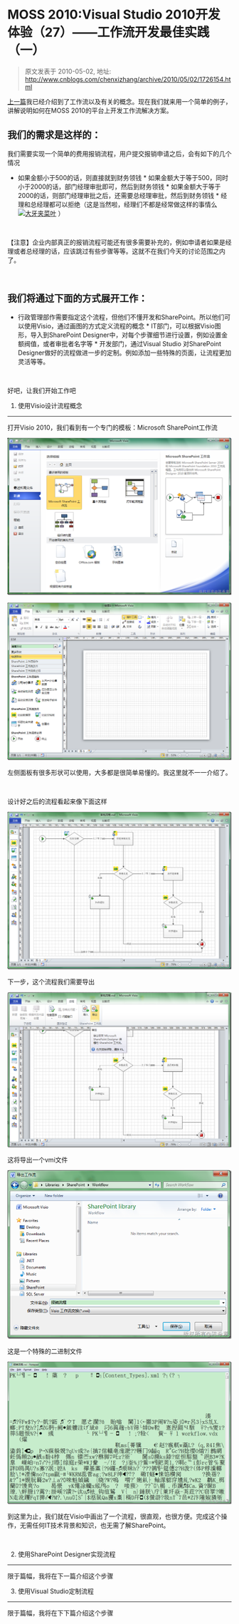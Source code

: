 # MOSS 2010:Visual Studio 2010开发体验（27）——工作流开发最佳实践（一） 
> 原文发表于 2010-05-02, 地址: http://www.cnblogs.com/chenxizhang/archive/2010/05/02/1726154.html 


[上一篇](http://www.cnblogs.com/chenxizhang/archive/2010/05/02/1726105.html)我已经介绍到了工作流以及有关的概念。现在我们就来用一个简单的例子，讲解说明如何在MOSS 2010的平台上开发工作流解决方案。

 我们的需求是这样的：
----------

 我们需要实现一个简单的费用报销流程，用户提交报销申请之后，会有如下的几个情况

 * 如果金额小于500的话，则直接就到财务领钱 * 如果金额大于等于500，同时小于2000的话，部门经理审批即可，然后到财务领钱 * 如果金额大于等于2000的话，则部门经理审批之后，还需要总经理审批，然后到财务领钱 * 经理和总经理都可以拒绝（这是当然啦，经理们不都是经常做这样的事情么[![大牙夹菜叶](./images/1726154-%E5%A4%A7%E7%89%99%E5%A4%B9%E8%8F%9C%E5%8F%B6_thumb.gif "大牙夹菜叶")](http://images.cnblogs.com/cnblogs_com/chenxizhang/WindowsLiveWriter/MOSS2010VisualStudio201027_145B6/%E5%A4%A7%E7%89%99%E5%A4%B9%E8%8F%9C%E5%8F%B6_2.gif) ）

  

 【注意】企业内部真正的报销流程可能还有很多需要补充的，例如申请者如果是经理或者总经理的话，应该跳过有些步骤等等。这就不在我们今天的讨论范围之内了。

  

 我们将通过下面的方式展开工作：
---------------

 * 行政管理部作需要指定这个流程，但他们不懂开发和SharePoint。所以他们可以使用Visio，通过画图的方式定义流程的概念 * IT部门，可以根据Visio图形，导入到SharePoint Designer中，对每个步骤细节进行设置，例如设置金额阀值，或者审批者名字等 * 开发部门，通过Visual Studio 对SharePoint Designer做好的流程做进一步的定制。例如添加一些特殊的页面，让流程更加灵活等等。

  

 好吧，让我们开始工作吧

 1. 使用Visio设计流程概念
----------------

 打开Visio 2010，我们看到有一个专门的模板：Microsoft SharePoint工作流

 [![image](./images/1726154-image_thumb.png "image")](http://images.cnblogs.com/cnblogs_com/chenxizhang/WindowsLiveWriter/MOSS2010VisualStudio201027_145B6/image_2.png) 

 [![image](./images/1726154-image_thumb_1.png "image")](http://images.cnblogs.com/cnblogs_com/chenxizhang/WindowsLiveWriter/MOSS2010VisualStudio201027_145B6/image_4.png) 

 左侧面板有很多形状可以使用，大多都是很简单易懂的。我这里就不一一介绍了。

  

 设计好之后的流程看起来像下面这样

 [![image](./images/1726154-image_thumb_4.png "image")](http://images.cnblogs.com/cnblogs_com/chenxizhang/WindowsLiveWriter/MOSS2010VisualStudio201027_145B6/image_10.png) 

 下一步，这个流程我们需要导出

 [![image](./images/1726154-image_thumb_5.png "image")](http://images.cnblogs.com/cnblogs_com/chenxizhang/WindowsLiveWriter/MOSS2010VisualStudio201027_145B6/image_12.png) 

 这将导出一个vmi文件

 [![image](./images/1726154-image_thumb_6.png "image")](http://images.cnblogs.com/cnblogs_com/chenxizhang/WindowsLiveWriter/MOSS2010VisualStudio201027_145B6/image_14.png) 

 这是一个特殊的二进制文件

 [![image](./images/1726154-image_thumb_7.png "image")](http://images.cnblogs.com/cnblogs_com/chenxizhang/WindowsLiveWriter/MOSS2010VisualStudio201027_145B6/image_16.png) 

 到这里为止，我们就在Visio中画出了一个流程，很直观，也很方便。完成这个操作，无需任何IT技术背景和知识，也无需了解SharePoint。

  

 2. 使用SharePoint Designer实现流程
----------------------------

 限于篇幅，我将在下一篇介绍这个步骤

 3. 使用Visual Studio定制流程
----------------------

 限于篇幅，我将在下下篇介绍这个步骤

